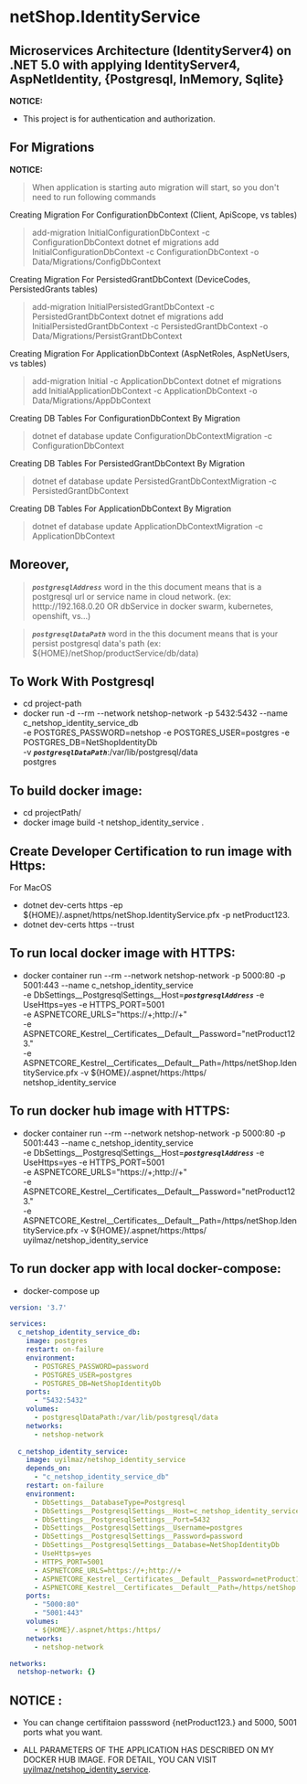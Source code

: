 # netShop.IdentityService

## Microservices Architecture (IdentityServer4) on .NET 5.0 with applying IdentityServer4, AspNetIdentity, {Postgresql, InMemory, Sqlite}

**NOTICE:** 
* This project is for authentication and authorization.

## For Migrations
**NOTICE:** 
> When application is starting auto migration will start, so you don't need to run following commands  


Creating Migration For ConfigurationDbContext (Client, ApiScope, vs tables)
>add-migration InitialConfigurationDbContext -c ConfigurationDbContext
dotnet ef migrations add InitialConfigurationDbContext -c ConfigurationDbContext -o Data/Migrations/ConfigDbContext

Creating Migration For PersistedGrantDbContext (DeviceCodes, PersistedGrants tables)
>add-migration InitialPersistedGrantDbContext -c PersistedGrantDbContext
dotnet ef migrations add InitialPersistedGrantDbContext -c PersistedGrantDbContext -o Data/Migrations/PersistGrantDbContext

Creating Migration For ApplicationDbContext (AspNetRoles, AspNetUsers, vs tables)
>add-migration Initial -c ApplicationDbContext
dotnet ef migrations add InitialApplicationDbContext -c ApplicationDbContext -o Data/Migrations/AppDbContext

Creating DB Tables For ConfigurationDbContext By Migration
>dotnet ef database update ConfigurationDbContextMigration -c ConfigurationDbContext

Creating DB Tables For PersistedGrantDbContext By Migration
>dotnet ef database update PersistedGrantDbContextMigration -c PersistedGrantDbContext

Creating DB Tables For ApplicationDbContext By Migration
>dotnet ef database update ApplicationDbContextMigration -c ApplicationDbContext


## Moreover, 
> ***```postgresqlAddress```*** word in the this document means that is a postgresql url or service name in cloud network. (ex: htttp://192.168.0.20 OR dbService in docker swarm, kubernetes, openshift, vs...)

> ***```postgresqlDataPath```*** word in the this document means that is your persist postgresql data's path (ex: ${HOME}/netShop/productService/db/data)

## To Work With Postgresql
 * cd project-path
 * docker run -d --rm --network netshop-network -p 5432:5432 --name c_netshop_identity_service_db \
-e POSTGRES_PASSWORD=netshop -e POSTGRES_USER=postgres -e POSTGRES_DB=NetShopIdentityDb \
-v ***```postgresqlDataPath```***:/var/lib/postgresql/data \
postgres

## To build docker image:
 * cd projectPath/
 * docker image build -t netshop_identity_service .

## Create Developer Certification to run image with Https:
 For MacOS
 * dotnet dev-certs https -ep ${HOME}/.aspnet/https/netShop.IdentityService.pfx -p netProduct123.
 * dotnet dev-certs https --trust

## To run local docker image with HTTPS:
 * docker container run --rm --network netshop-network -p 5000:80 -p 5001:443 --name c_netshop_identity_service \
-e DbSettings__PostgresqlSettings__Host=***```postgresqlAddress```*** -e UseHttps=yes -e HTTPS_PORT=5001 \
-e ASPNETCORE_URLS="https://+;http://+" \
-e ASPNETCORE_Kestrel__Certificates__Default__Password="netProduct123." \
-e ASPNETCORE_Kestrel__Certificates__Default__Path=/https/netShop.IdentityService.pfx -v ${HOME}/.aspnet/https:/https/ \
netshop_identity_service

## To run docker hub image with HTTPS:
 * docker container run --rm --network netshop-network -p 5000:80 -p 5001:443 --name c_netshop_identity_service \
-e DbSettings__PostgresqlSettings__Host=***```postgresqlAddress```*** -e UseHttps=yes -e HTTPS_PORT=5001 \
-e ASPNETCORE_URLS="https://+;http://+" \
-e ASPNETCORE_Kestrel__Certificates__Default__Password="netProduct123." \
-e ASPNETCORE_Kestrel__Certificates__Default__Path=/https/netShop.IdentityService.pfx -v ${HOME}/.aspnet/https:/https/ \
uyilmaz/netshop_identity_service

## To run docker app with local docker-compose:
* docker-compose up
```yml
version: '3.7'

services:
  c_netshop_identity_service_db:
    image: postgres
    restart: on-failure
    environment:
      - POSTGRES_PASSWORD=password
      - POSTGRES_USER=postgres 
      - POSTGRES_DB=NetShopIdentityDb
    ports:
      - "5432:5432"
    volumes:
      - postgresqlDataPath:/var/lib/postgresql/data
    networks:
      - netshop-network
      
  c_netshop_identity_service:
    image: uyilmaz/netshop_identity_service
    depends_on:
      - "c_netshop_identity_service_db"
    restart: on-failure
    environment:
      - DbSettings__DatabaseType=Postgresql
      - DbSettings__PostgresqlSettings__Host=c_netshop_identity_service_db
      - DbSettings__PostgresqlSettings__Port=5432
      - DbSettings__PostgresqlSettings__Username=postgres
      - DbSettings__PostgresqlSettings__Password=password
      - DbSettings__PostgresqlSettings__Database=NetShopIdentityDb
      - UseHttps=yes
      - HTTPS_PORT=5001
      - ASPNETCORE_URLS=https://+;http://+      
      - ASPNETCORE_Kestrel__Certificates__Default__Password=netProduct123.
      - ASPNETCORE_Kestrel__Certificates__Default__Path=/https/netShop.IdentityService.pfx
    ports:
      - "5000:80"
      - "5001:443"
    volumes:
      - ${HOME}/.aspnet/https:/https/
    networks:
      - netshop-network

networks:
  netshop-network: {}
```

## NOTICE :
* You can change certifitaion passsword {netProduct123.} and 5000, 5001 ports what you want.

* ALL PARAMETERS OF THE APPLICATION HAS DESCRIBED ON MY DOCKER HUB IMAGE. FOR DETAIL, YOU CAN VISIT [uyilmaz/netshop_identity_service](https://hub.docker.com/r/uyilmaz/netshop_identity_service).
